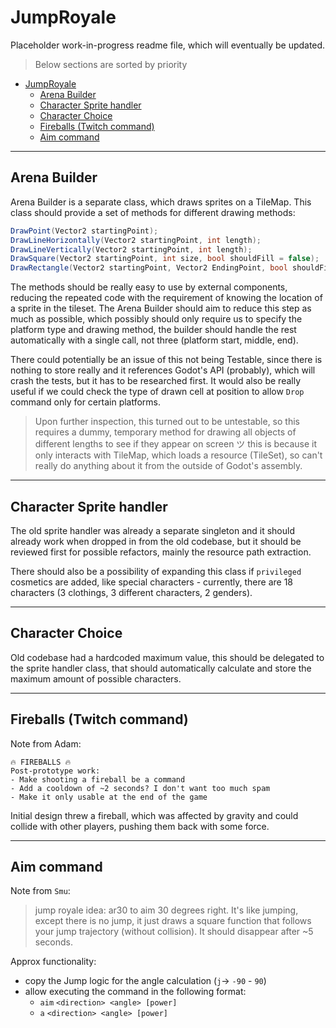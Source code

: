 # JumpRoyale

Placeholder work-in-progress readme file, which will eventually be updated.

> Below sections are sorted by priority

-   [JumpRoyale](#jumproyale)
    -   [Arena Builder](#arena-builder)
    -   [Character Sprite handler](#character-sprite-handler)
    -   [Character Choice](#character-choice)
    -   [Fireballs (Twitch command)](#fireballs-twitch-command)
    -   [Aim command](#aim-command)

---

## Arena Builder

Arena Builder is a separate class, which draws sprites on a TileMap. This class should provide a set of methods for different drawing methods:

```cs
DrawPoint(Vector2 startingPoint);
DrawLineHorizontally(Vector2 startingPoint, int length);
DrawLineVertically(Vector2 startingPoint, int length);
DrawSquare(Vector2 startingPoint, int size, bool shouldFill = false);
DrawRectangle(Vector2 startingPoint, Vector2 EndingPoint, bool shouldFill = false);
```

The methods should be really easy to use by external components, reducing the repeated code with the requirement of knowing the location of a sprite in the tileset. The Arena Builder should aim to reduce this step as much as possible, which possibly should only require us to specify the platform type and drawing method, the builder should handle the rest automatically with a single call, not three (platform start, middle, end).

There could potentially be an issue of this not being Testable, since there is nothing to store really and it references Godot's API (probably), which will crash the tests, but it has to be researched first. It would also be really useful if we could check the type of drawn cell at position to allow `Drop` command only for certain platforms.

> Upon further inspection, this turned out to be untestable, so this requires a dummy, temporary method for drawing all objects of different lengths to see if they appear on screen ツ this is because it only interacts with TileMap, which loads a resource (TileSet), so can't really do anything about it from the outside of Godot's assembly.

---

## Character Sprite handler

The old sprite handler was already a separate singleton and it should already work when dropped in from the old codebase, but it should be reviewed first for possible refactors, mainly the resource path extraction.

There should also be a possibility of expanding this class if `privileged` cosmetics are added, like special characters - currently, there are 18 characters (3 clothings, 3 different characters, 2 genders).

---

## Character Choice

Old codebase had a hardcoded maximum value, this should be delegated to the sprite handler class, that should automatically calculate and store the maximum amount of possible characters.

---

## Fireballs (Twitch command)

Note from Adam:

```plaintext
🔥 FIREBALLS 🔥
Post-prototype work:
- Make shooting a fireball be a command
- Add a cooldown of ~2 seconds? I don't want too much spam
- Make it only usable at the end of the game
```

Initial design threw a fireball, which was affected by gravity and could collide with other players, pushing them back with some force.

---

## Aim command

Note from `Smu`:

> jump royale idea: ar30 to aim 30 degrees right. It's like jumping, except there is no jump, it just draws a square function that follows your jump trajectory (without collision). It should disappear after ~5 seconds.

Approx functionality:

-   copy the Jump logic for the angle calculation (`j`-> `-90` - `90`)
-   allow executing the command in the following format:
    -   `aim` `<direction> <angle> [power]`
    -   `a` `<direction> <angle> [power]`
